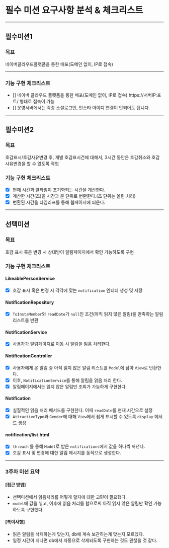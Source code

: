 # 필수 미션 요구사항 분석 & 체크리스트

---
## 필수미션1

### 목표
네이버클라우드플랫폼을 통한 배포(도메인 없이, IP로 접속)

---
### 기능 구현 체크리스트
- [] 네이버 클라우드 플랫폼을 통한 배포(도메인 없이, IP로 접속)
https://서버IP:포트/ 형태로 접속이 가능 
- [] 운영서버에서는 각종 소셜로그인, 인스타 아이디 연결이 안되어도 됩니다.

---

## 필수미션2

### 목표
호감표시/호감사유변경 후, 개별 호감표시건에 대해서, 3시간 동안은 호감취소와 호감사유변경을 할 수 없도록 작업

### 기능 구현 체크리스트
- [X] 현재 시간과 쿨타임이 초기화되는 시간을 계산한다.
- [X] 계산한 시간(초)을 시간과 분 단위로 변환한다.(초 단위는 올림 처리) 
- [X] 변환된 시간을 타임리프를 통해 웹페이지에 띄운다.
---

## 선택미션

### 목표
호감 표시 혹은 변경 시 상대방이 알림페이지에서 확인 가능하도록 구현

### 기능 구현 체크리스트
#### LikeablePersonService
- [X] 호감 표시 혹은 변경 시 각각에 맞는 `notification` 엔티티 생성 및 저장

#### NotificationRepository
- [X] `ToInstaMember`와 `readDate`가 `null`인 조건(아직 읽지 않은 알림)을 만족하는 알림리스트를 반환

#### NotificationService
- [X] 사용자가 알림페이지로 이동 시 알림을 읽음 처리한다.

#### NotificationController
- [X] 사용자에게 온 알림 중 아직 읽지 않은 알림 리스트를 `Model`에 담아 `View`로 반환한다.
- [X] 이후, `NotificationService`를 통해 알림을 읽음 처리 한다.
- [X] 알림페이지에서는 읽지 않은 알림만 조회가 가능하게 구현한다.

#### Notification
- [X] 실질적인 읽음 처리 메서드를 구현한다. 이때 `readDate`를 현재 시간으로 설정
- [X] `AttractiveType`과 `Gender`에 대해 `View`에서 쉽게 표시할 수 있도록 `display` 메서드 생성

#### notification/list.html
- [X] `th:each` 를 통해 `Model`로 받은 `notifications`에서 값을 하나씩 꺼낸다.
- [X] 호감 표시 및 변경에 대한 알림 메시지를 동적으로 생성한다.

---

### 3주차 미션 요약

#### **[접근 방법]**
- 선택미션에서 읽음처리를 어떻게 할지에 대한 고민이 필요했다.
- `model`에 값을 넣고, 이후에 읽음 처리를 함으로써 아직 읽지 않은 알림만 확인 가능하도록 구현했다.

#### **[특이사항]**
- 읽은 알림을 삭제하는게 맞는지, db에 계속 보관하는게 맞는지 모르겠다.
- 일정 시간이 지나면 db에서 자동으로 삭제되도록 구현하는 것도 괜찮을 것 같다.